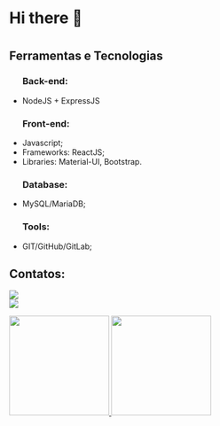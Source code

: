 ### <h1> Hi there 👋 <h1>
    
    
## Ferramentas e Tecnologias
<ul> <strong> <h3> Back-end: </strong> </h2>
            <li>NodeJS + ExpressJS</li>
        </ul>
        <ul> <strong> <h3> Front-end: </strong></h3>
            <li>Javascript;</li>
                <li> Frameworks: ReactJS; </li>
               <li> Libraries: Material-UI, Bootstrap. </li> 
        </ul>
        <ul> <strong> <h3> Database: </strong></h3>
            <li> MySQL/MariaDB;</li>
        </ul>
        <ul> <strong> <h3> Tools: </strong> </h3>
            <li> GIT/GitHub/GitLab;</li>
    </ul>




## Contatos:

<div>

<a href="https://www.linkedin.com/in/mariamarianan" target="_blank"><img src="https://img.shields.io/badge/-LinkedIn-%230077B5?style=for-the-badge&logo=linkedin&logoColor=white" target="_blank"></a>   
<a href = "mailto:marianasci7@gmail.com"><img src="https://img.shields.io/badge/Gmail-D14836?style=for-the-badge&logo=gmail&logoColor=white" target="_blank"></a>

</div>

          
<div>
        <a href="https://github.com/mariamarianadev">
        <img height="180em" src="https://github-readme-stats.vercel.app/api/top-langs/?username=mariamarianadev&layout=compact&langs_count=7&theme=dracula"/>
        <img height="180em" src="https://github-readme-stats.vercel.app/api?username=mariamarianadev&show_icons=true&theme=dracula&include_all_commits=true&count_private=true"/>
        </div>
